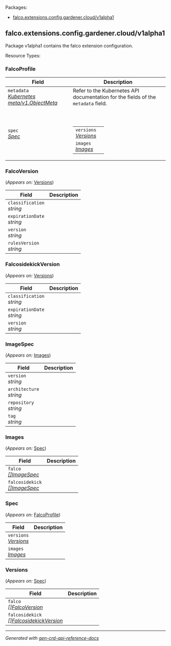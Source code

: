 <p>Packages:</p>
<ul>
<li>
<a href="#falco.extensions.config.gardener.cloud%2fv1alpha1">falco.extensions.config.gardener.cloud/v1alpha1</a>
</li>
</ul>
<h2 id="falco.extensions.config.gardener.cloud/v1alpha1">falco.extensions.config.gardener.cloud/v1alpha1</h2>
<p>
<p>Package v1alpha1 contains the falco extension configuration.</p>
</p>
Resource Types:
<ul></ul>
<h3 id="falco.extensions.config.gardener.cloud/v1alpha1.FalcoProfile">FalcoProfile
</h3>
<p>
</p>
<table>
<thead>
<tr>
<th>Field</th>
<th>Description</th>
</tr>
</thead>
<tbody>
<tr>
<td>
<code>metadata</code></br>
<em>
<a href="https://kubernetes.io/docs/reference/generated/kubernetes-api/v1.25/#objectmeta-v1-meta">
Kubernetes meta/v1.ObjectMeta
</a>
</em>
</td>
<td>
Refer to the Kubernetes API documentation for the fields of the
<code>metadata</code> field.
</td>
</tr>
<tr>
<td>
<code>spec</code></br>
<em>
<a href="#falco.extensions.config.gardener.cloud/v1alpha1.Spec">
Spec
</a>
</em>
</td>
<td>
<br/>
<br/>
<table>
<tr>
<td>
<code>versions</code></br>
<em>
<a href="#falco.extensions.config.gardener.cloud/v1alpha1.Versions">
Versions
</a>
</em>
</td>
<td>
</td>
</tr>
<tr>
<td>
<code>images</code></br>
<em>
<a href="#falco.extensions.config.gardener.cloud/v1alpha1.Images">
Images
</a>
</em>
</td>
<td>
</td>
</tr>
</table>
</td>
</tr>
</tbody>
</table>
<h3 id="falco.extensions.config.gardener.cloud/v1alpha1.FalcoVersion">FalcoVersion
</h3>
<p>
(<em>Appears on:</em>
<a href="#falco.extensions.config.gardener.cloud/v1alpha1.Versions">Versions</a>)
</p>
<p>
</p>
<table>
<thead>
<tr>
<th>Field</th>
<th>Description</th>
</tr>
</thead>
<tbody>
<tr>
<td>
<code>classification</code></br>
<em>
string
</em>
</td>
<td>
</td>
</tr>
<tr>
<td>
<code>expirationDate</code></br>
<em>
string
</em>
</td>
<td>
</td>
</tr>
<tr>
<td>
<code>version</code></br>
<em>
string
</em>
</td>
<td>
</td>
</tr>
<tr>
<td>
<code>rulesVersion</code></br>
<em>
string
</em>
</td>
<td>
</td>
</tr>
</tbody>
</table>
<h3 id="falco.extensions.config.gardener.cloud/v1alpha1.FalcosidekickVersion">FalcosidekickVersion
</h3>
<p>
(<em>Appears on:</em>
<a href="#falco.extensions.config.gardener.cloud/v1alpha1.Versions">Versions</a>)
</p>
<p>
</p>
<table>
<thead>
<tr>
<th>Field</th>
<th>Description</th>
</tr>
</thead>
<tbody>
<tr>
<td>
<code>classification</code></br>
<em>
string
</em>
</td>
<td>
</td>
</tr>
<tr>
<td>
<code>expirationDate</code></br>
<em>
string
</em>
</td>
<td>
</td>
</tr>
<tr>
<td>
<code>version</code></br>
<em>
string
</em>
</td>
<td>
</td>
</tr>
</tbody>
</table>
<h3 id="falco.extensions.config.gardener.cloud/v1alpha1.ImageSpec">ImageSpec
</h3>
<p>
(<em>Appears on:</em>
<a href="#falco.extensions.config.gardener.cloud/v1alpha1.Images">Images</a>)
</p>
<p>
</p>
<table>
<thead>
<tr>
<th>Field</th>
<th>Description</th>
</tr>
</thead>
<tbody>
<tr>
<td>
<code>version</code></br>
<em>
string
</em>
</td>
<td>
</td>
</tr>
<tr>
<td>
<code>architecture</code></br>
<em>
string
</em>
</td>
<td>
</td>
</tr>
<tr>
<td>
<code>repository</code></br>
<em>
string
</em>
</td>
<td>
</td>
</tr>
<tr>
<td>
<code>tag</code></br>
<em>
string
</em>
</td>
<td>
</td>
</tr>
</tbody>
</table>
<h3 id="falco.extensions.config.gardener.cloud/v1alpha1.Images">Images
</h3>
<p>
(<em>Appears on:</em>
<a href="#falco.extensions.config.gardener.cloud/v1alpha1.Spec">Spec</a>)
</p>
<p>
</p>
<table>
<thead>
<tr>
<th>Field</th>
<th>Description</th>
</tr>
</thead>
<tbody>
<tr>
<td>
<code>falco</code></br>
<em>
<a href="#falco.extensions.config.gardener.cloud/v1alpha1.ImageSpec">
[]ImageSpec
</a>
</em>
</td>
<td>
</td>
</tr>
<tr>
<td>
<code>falcosidekick</code></br>
<em>
<a href="#falco.extensions.config.gardener.cloud/v1alpha1.ImageSpec">
[]ImageSpec
</a>
</em>
</td>
<td>
</td>
</tr>
</tbody>
</table>
<h3 id="falco.extensions.config.gardener.cloud/v1alpha1.Spec">Spec
</h3>
<p>
(<em>Appears on:</em>
<a href="#falco.extensions.config.gardener.cloud/v1alpha1.FalcoProfile">FalcoProfile</a>)
</p>
<p>
</p>
<table>
<thead>
<tr>
<th>Field</th>
<th>Description</th>
</tr>
</thead>
<tbody>
<tr>
<td>
<code>versions</code></br>
<em>
<a href="#falco.extensions.config.gardener.cloud/v1alpha1.Versions">
Versions
</a>
</em>
</td>
<td>
</td>
</tr>
<tr>
<td>
<code>images</code></br>
<em>
<a href="#falco.extensions.config.gardener.cloud/v1alpha1.Images">
Images
</a>
</em>
</td>
<td>
</td>
</tr>
</tbody>
</table>
<h3 id="falco.extensions.config.gardener.cloud/v1alpha1.Versions">Versions
</h3>
<p>
(<em>Appears on:</em>
<a href="#falco.extensions.config.gardener.cloud/v1alpha1.Spec">Spec</a>)
</p>
<p>
</p>
<table>
<thead>
<tr>
<th>Field</th>
<th>Description</th>
</tr>
</thead>
<tbody>
<tr>
<td>
<code>falco</code></br>
<em>
<a href="#falco.extensions.config.gardener.cloud/v1alpha1.FalcoVersion">
[]FalcoVersion
</a>
</em>
</td>
<td>
</td>
</tr>
<tr>
<td>
<code>falcosidekick</code></br>
<em>
<a href="#falco.extensions.config.gardener.cloud/v1alpha1.FalcosidekickVersion">
[]FalcosidekickVersion
</a>
</em>
</td>
<td>
</td>
</tr>
</tbody>
</table>
<hr/>
<p><em>
Generated with <a href="https://github.com/ahmetb/gen-crd-api-reference-docs">gen-crd-api-reference-docs</a>
</em></p>

